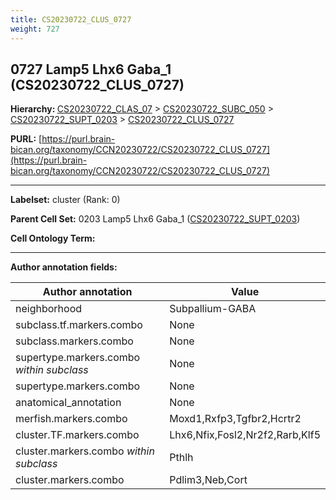 ```yaml
---
title: CS20230722_CLUS_0727
weight: 727
---
```

## 0727 Lamp5 Lhx6 Gaba_1 (CS20230722_CLUS_0727)
<b>Hierarchy: </b>
[CS20230722_CLAS_07](../CS20230722_CLAS_07) >
[CS20230722_SUBC_050](../CS20230722_SUBC_050) >
[CS20230722_SUPT_0203](../CS20230722_SUPT_0203) >
[CS20230722_CLUS_0727](../CS20230722_CLUS_0727)

**PURL:** [https://purl.brain-bican.org/taxonomy/CCN20230722/CS20230722_CLUS_0727](https://purl.brain-bican.org/taxonomy/CCN20230722/CS20230722_CLUS_0727)

---


**Labelset:** cluster (Rank: 0)

**Parent Cell Set:** 0203 Lamp5 Lhx6 Gaba_1 ([CS20230722_SUPT_0203](../CS20230722_SUPT_0203))



**Cell Ontology Term:** 

[MARKER GENES.]: #


---

[TRANSFERRED ANNOTATIONS.]: #


[AUTHOR ANNOTATION FIELDS.]: #


**Author annotation fields:**

| Author annotation | Value |
|-------------------|-------|
|neighborhood|Subpallium-GABA|
|subclass.tf.markers.combo|None|
|subclass.markers.combo|None|
|supertype.markers.combo _within subclass_|None|
|supertype.markers.combo|None|
|anatomical_annotation|None|
|merfish.markers.combo|Moxd1,Rxfp3,Tgfbr2,Hcrtr2|
|cluster.TF.markers.combo|Lhx6,Nfix,Fosl2,Nr2f2,Rarb,Klf5|
|cluster.markers.combo _within subclass_|Pthlh|
|cluster.markers.combo|Pdlim3,Neb,Cort|
